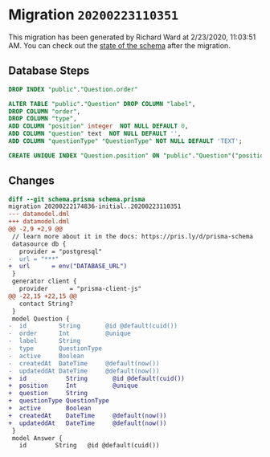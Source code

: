 # Migration `20200223110351`

This migration has been generated by Richard Ward at 2/23/2020, 11:03:51 AM.
You can check out the [state of the schema](./schema.prisma) after the migration.

## Database Steps

```sql
DROP INDEX "public"."Question.order"

ALTER TABLE "public"."Question" DROP COLUMN "label",
DROP COLUMN "order",
DROP COLUMN "type",
ADD COLUMN "position" integer  NOT NULL DEFAULT 0,
ADD COLUMN "question" text  NOT NULL DEFAULT '',
ADD COLUMN "questionType" "QuestionType" NOT NULL DEFAULT 'TEXT';

CREATE UNIQUE INDEX "Question.position" ON "public"."Question"("position")
```

## Changes

```diff
diff --git schema.prisma schema.prisma
migration 20200222174836-initial..20200223110351
--- datamodel.dml
+++ datamodel.dml
@@ -2,9 +2,9 @@
 // learn more about it in the docs: https://pris.ly/d/prisma-schema
 datasource db {
   provider = "postgresql"
-  url = "***"
+  url      = env("DATABASE_URL")
 }
 generator client {
   provider      = "prisma-client-js"
@@ -22,15 +22,15 @@
   contact String?
 }
 model Question {
-  id         String       @id @default(cuid())
-  order      Int          @unique
-  label      String
-  type       QuestionType
-  active     Boolean
-  createdAt  DateTime     @default(now())
-  updateddAt DateTime     @default(now())
+  id           String       @id @default(cuid())
+  position     Int          @unique
+  question     String
+  questionType QuestionType
+  active       Boolean
+  createdAt    DateTime     @default(now())
+  updateddAt   DateTime     @default(now())
 }
 model Answer {
   id        String   @id @default(cuid())
```


